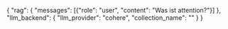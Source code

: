{
  "rag": {
    "messages": [{"role": "user",  "content": "Was ist attention?"}]
  },
  "llm_backend": {
    "llm_provider": "cohere",
    "collection_name": ""
  }
}
